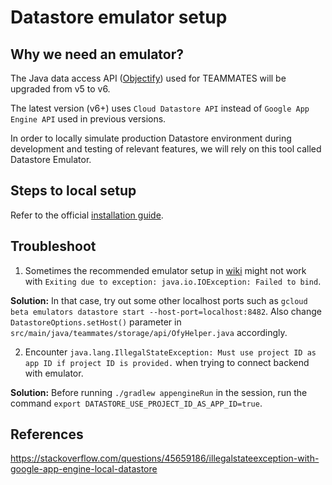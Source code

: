 # Datastore emulator setup

## Why we need an emulator?

The Java data access API ([Objectify](https://github.com/objectify/objectify)) used for TEAMMATES will be upgraded from v5 to v6.

The latest version (v6+) uses `Cloud Datastore API` instead of `Google App Engine API` used in previous versions.

In order to locally simulate production Datastore environment during development and testing of relevant features, we will rely on this tool called Datastore Emulator.

## Steps to local setup
Refer to the official [installation guide](https://cloud.google.com/datastore/docs/tools/datastore-emulator).

## Troubleshoot
1. Sometimes the recommended emulator setup in [wiki](https://github.com/objectify/objectify/wiki/Setup#initialising-the-objectifyservice-to-work-with-emulator-applies-to-v6) might not work with `Exiting due to exception: java.io.IOException: Failed to bind`.

**Solution:**
In that case, try out some other localhost ports such as `gcloud beta emulators datastore start --host-port=localhost:8482`.
Also change `DatastoreOptions.setHost()` parameter in `src/main/java/teammates/storage/api/OfyHelper.java` accordingly.

2. Encounter `java.lang.IllegalStateException: Must use project ID as app ID if project ID is provided.` when trying to connect backend with emulator.

**Solution:**
Before running `./gradlew appengineRun` in the session, run the command `export DATASTORE_USE_PROJECT_ID_AS_APP_ID=true`.

## References
https://stackoverflow.com/questions/45659186/illegalstateexception-with-google-app-engine-local-datastore
